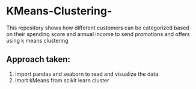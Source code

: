 # KMeans-Clustering-
This repository shows how different customers can be categorized based on their spending score and annual income to send promotions and offers using  k means clustering 

## Approach taken:

1. import pandas and seaborn to read and visualize the data
2. imort kMeans from scikit learn cluster 
